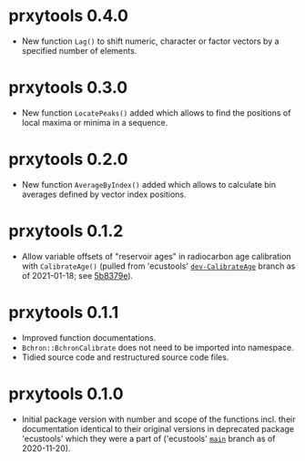 # prxytools 0.4.0

* New function `Lag()` to shift numeric, character or factor vectors by a
  specified number of elements.

# prxytools 0.3.0

* New function `LocatePeaks()` added which allows to find the positions of local
  maxima or minima in a sequence.

# prxytools 0.2.0

* New function `AverageByIndex()` added which allows to calculate bin averages
  defined by vector index positions.

# prxytools 0.1.2

* Allow variable offsets of "reservoir ages" in radiocarbon age calibration with
  `CalibrateAge()` (pulled from 'ecustools'
  [`dev-CalibrateAge`](https://github.com/EarthSystemDiagnostics/ecustools/tree/dev-CalibrateAge)
  branch as of 2021-01-18; see
  [5b8379e](https://github.com/EarthSystemDiagnostics/ecustools/commit/5b8379e64632cd48fcc41a51cec916869aa49a70)).

# prxytools 0.1.1

* Improved function documentations.
* `Bchron::BchronCalibrate` does not need to be imported into namespace.
* Tidied source code and restructured source code files.

# prxytools 0.1.0

* Initial package version with number and scope of the functions incl. their
  documentation identical to their original versions in deprecated package
  'ecustools' which they were a part of ('ecustools'
  [`main`](https://github.com/EarthSystemDiagnostics/ecustools/tree/master)
  branch as of 2020-11-20).
